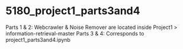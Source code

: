 # 5180_project1_parts3and4
Parts 1 & 2: Webcrawler & Noise Remover are located inside Project1 > information-retrieval-master
Parts 3 & 4: Corresponds to project1_parts3and4.ipynb
